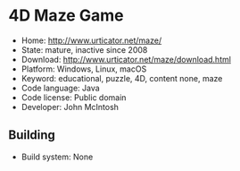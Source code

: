 # 4D Maze Game

- Home: http://www.urticator.net/maze/
- State: mature, inactive since 2008
- Download: http://www.urticator.net/maze/download.html
- Platform: Windows, Linux, macOS
- Keyword: educational, puzzle, 4D, content none, maze
- Code language: Java
- Code license: Public domain
- Developer: John McIntosh

## Building

- Build system: None
